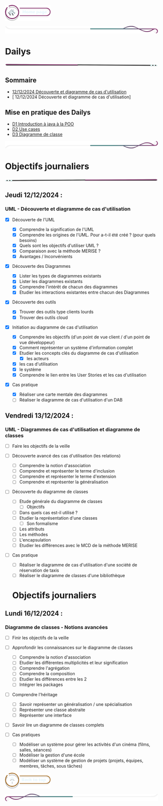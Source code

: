  <a href="../README.md">
  <img src="../assets/button/home_page.png" alt="Home page" style="width: 150px; height: auto;">
</a>

![border](../assets/line/border_deco_rt.png)

# Dailys

![border](../assets/line/line-pink-point_l.png)

## Sommaire

- [ 12/12/2024 Découverte et diagramme de cas d'utilisation](#uml---découverte-et-diagramme-de-cas-dutilisation)
- [ 12/12/2024 Découverte et diagramme de cas d'utilisation]

## Mise en pratique des Dailys

- [D1 Introduction à java à la POO](/doc/dailys/diagramme_uml.md)
- [D2 Use cases](/doc/dailys/cas_utilisation_classes.md)
- [D3 Diagramme de classe](/doc/dailys/diagramme_classes.md)

![border](../assets/line/border_deco_rb.png)

# Objectifs journaliers

![border](../assets/line/line-pink-point_r.png)

## Jeudi 12/12/2024 :

### UML - Découverte et diagramme de cas d'utilisation

- [x] Découverte de l'UML

  - [x] Comprendre la signification de l'UML
  - [x] Comprendre les origines de l'UML. Pour a-t-il été créé ? (pour quels besoins)
  - [x] Quels sont les objectifs d'utiliser UML ?
  - [x] Comparaison avec la méthode MERISE ?
  - [x] Avantages / Inconvénients

- [x] Découverte des Diagrammes

  - [x] Lister les types de diagrammes existants
  - [x] Lister les diagrammes existants
  - [x] Comprendre l'intérêt de chacun des diagrammes
  - [x] Etudier les interactions existantes entre chacun des Diagrammes

- [x] Découverte des outils
  - [x] Trouver des outils type clients lourds
  - [x] Trouver des outils cloud
- [x] Initiation au diagramme de cas d'utilisation
  - [x] Comprendre les objectifs (d'un point de vue client / d'un point de vue développeur)
  - [x] Comment représenter un système d'information complet
  - [x] Etudier les concepts clés du diagramme de cas d'utilisation
    - [x] les acteurs
  - [x] les cas d'utilisation
  - [x] le système
  - [x] Comprendre le lien entre les User Stories et les cas d'utilisation
- [x] Cas pratique
  - [x] Réaliser une carte mentale des diagrammes
  - [ ] Réaliser le diagramme de cas d'utilisation d'un DAB

## Vendredi 13/12/2024 :

### UML - Diagrammes de cas d'utilisation et diagramme de classes

- [ ] Faire les objectifs de la veille

- [ ] Découverte avancé des cas d'utilisation (les relations)
  - [ ] Comprendre la notion d'association
  - [ ] Comprendre et représenter le terme d'inclusion
  - [ ] Comprendre et représenter le terme d'extension
  - [ ] Comprendre et représenter la généralisation
- [ ] Découverte du diagramme de classes
  - [ ] Etude générale du diagramme de classes
    - [ ] Objectifs
  - [ ] Dans quels cas est-il utilisé ?
  - [ ] Etudier la représentation d'une classes
    - [ ] Son formalisme
  - [ ] Les attributs
  - [ ] Les méthodes
  - [ ] L'encapsulation
  - [ ] Etudier les différences avec le MCD de la méthode MERISE
- [ ] Cas pratique

  - [ ] Réaliser le diagramme de cas d'utilisation d'une société de réservation de taxis
  - [ ] Réaliser le diagramme de classes d'une bibliothèque

  # Objectifs journaliers

## Lundi 16/12/2024 :

### Diagramme de classes - Notions avancées

- [ ] Finir les objectifs de la veille

- [ ] Approfondir les connaissances sur le diagramme de classes
  - [ ] Comprendre la notion d'association
  - [ ] Etudier les différentes multiplicités et leur signification
  - [ ] Comprendre l'agrégation
  - [ ] Comprendre la composition
  - [ ] Etudier les différences entre les 2
  - [ ] Intégrer les packages
- [ ] Comprendre l'héritage
  - [ ] Savoir représenter un généralisation / une spécialisation
  - [ ] Représenter une classe abstraite
  - [ ] Représenter une interface
- [ ] Savoir lire un diagramme de classes complets

- [ ] Cas pratiques
  - [ ] Modéliser un système pour gérer les activités d'un cinéma (films, salles, séances)
  - [ ] Modéliser la gestion d'une école
  - [ ] Modéliser un système de gestion de projets (projets, équipes, membres, tâches, sous tâches)

<a href="#sommaire">
  <img src="../assets/button/back_to_top.png" alt="Back to top" style="width: 150px; height: auto;">
</a>

![border](../assets/line/border_deco_l.png)
